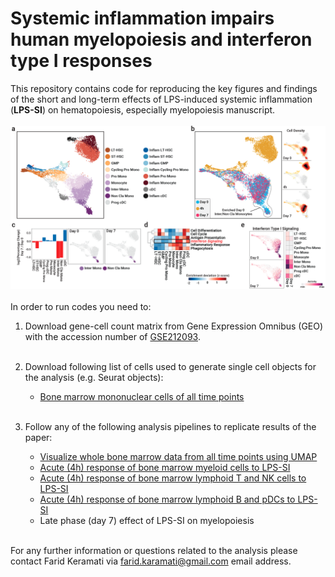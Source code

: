 # Systemic inflammation impairs human myelopoiesis and interferon type I responses

This repository contains code for reproducing the key figures and findings of the short and long-term effects of LPS-induced systemic inflammation (**LPS-SI**) on hematopoiesis, especially myelopoiesis manuscript.
<br></br>
![alt text](./Header%20Image.png)
<br></br>
In order to run codes you need to:
 1. Download gene-cell count matrix from Gene Expression Omnibus (GEO) with the accession number of [GSE212093](https://www.ncbi.nlm.nih.gov/geo/query/acc.cgi?acc=GSE212093).
 <br></br>

 2. Download following list of cells used to generate single cell objects for the analysis (e.g. Seurat objects):
    * [Bone marrow mononuclear cells of all time points](./Cell%20Lists/CellName_Whole_BoneMarrow_All_TimePoints.tsv)
<br></br>

 3. Follow any of the following analysis pipelines to replicate results of the paper:
    * [Visualize whole bone marrow data from all time points using UMAP](./Analysis%20Scripts/All%20Bone%20Marrow%20Mononuclear%20Cell%20from%20All%20Time%20Points.ipynb)
    * [Acute (4h) response of bone marrow myeloid cells to LPS-SI](./Analysis%20Scripts/Myeloid%20Cells%20Acute%20Response%20to%20LPS-SI.ipynb)
    * [Acute (4h) response of bone marrow lymphoid T and NK cells to LPS-SI](./Analysis%20Scripts/Lymphoid%20T%20and%20NK%20Cells%20Acute%20Response%20to%20LPS-SI.ipynb)
    * [Acute (4h) response of bone marrow lymphoid B and pDCs to LPS-SI](./Analysis%20Scripts/Lymphoid%20B%20and%20pDC%20Cells%20Acute%20Response%20to%20LPS-SI.ipynb)
    * Late phase (day 7) effect of LPS-SI on myelopoiesis
<br></br>  

For any further information or questions related to the analysis please contact Farid Keramati via [farid.karamati@gmail.com](mailto:farid.karamati@gmail.com) email address.
